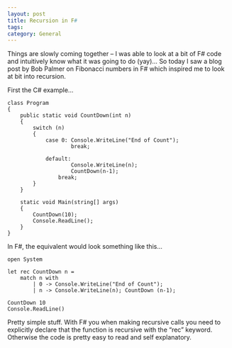 ```yaml
---
layout: post
title: Recursion in F#
tags: 
category: General
---
```

Things are slowly coming together – I was able to look at a bit of F# code and intuitively know what it was going to do (yay)… So today I saw a blog post by Bob Palmer on Fibonacci numbers in F# which inspired me to look at bit into recursion.

First the C# example…

~~~
class Program
{
    public static void CountDown(int n)
    {
        switch (n)
        {
            case 0: Console.WriteLine("End of Count");
                    break;

            default:
                    Console.WriteLine(n);
                    CountDown(n-1);
                break;
        }
    }

    static void Main(string[] args)
    {
        CountDown(10);
        Console.ReadLine();
    }
}
~~~ 

In F#, the equivalent would look something like this…

~~~
open System

let rec CountDown n =
    match n with
        | 0 -> Console.WriteLine("End of Count");
        | n -> Console.WriteLine(n); CountDown (n-1);
                    
CountDown 10
Console.ReadLine()
~~~

Pretty simple stuff. With F# you when making recursive calls you need to explicitly declare that the function is recursive with the “rec” keyword. Otherwise the code is pretty easy to read and self explanatory.